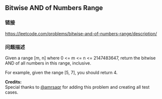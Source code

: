 ## Bitwise AND of Numbers Range  
### 链接  
https://leetcode.com/problems/bitwise-and-of-numbers-range/description/  
### 问题描述
Given a range [m, n] where 0 <= m <= n <= 2147483647, return the bitwise AND of all numbers in this range, inclusive.


For example, given the range [5, 7], you should return 4.


**Credits:**<br />Special thanks to [@amrsaqr](https://leetcode.com/discuss/user/amrsaqr) for adding this problem and creating all test cases.
